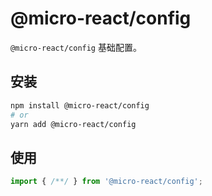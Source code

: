 # @micro-react/config

`@micro-react/config` 基础配置。

## 安装

```zsh
npm install @micro-react/config
# or
yarn add @micro-react/config
```

## 使用

```typescript
import { /**/ } from '@micro-react/config';

```
